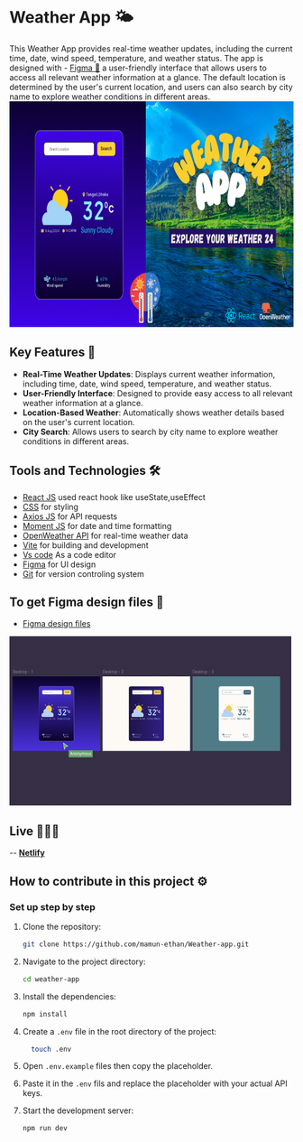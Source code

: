 # Weather App 🌤️

This Weather App provides real-time weather updates, including the current time, date, wind speed, temperature, and weather status. The app is designed with - [Figma 🎨](https://www.figma.com/design/CqIyftfsFrxGRLgqlhxgtg/weather-app-ui?node-id=0-1&t=nWwfz9foh1Zx0IHM-1) a user-friendly interface that allows users to access all relevant weather information at a glance. The default location is determined by the user's current location, and users can also search by city name to explore weather conditions in different areas.
<img src="./src/assets/ui/love.png" alt="Figma Files" width="650" height="400">

## Key Features 🔑

- **Real-Time Weather Updates**: Displays current weather information, including time, date, wind speed, temperature, and weather status.
- **User-Friendly Interface**: Designed to provide easy access to all relevant weather information at a glance.
- **Location-Based Weather**: Automatically shows weather details based on the user's current location.
- **City Search**: Allows users to search by city name to explore weather conditions in different areas.

## Tools and Technologies 🛠️

- [React JS](https://reactjs.org/) used react hook like useState,useEffect
- [CSS](https://developer.mozilla.org/en-US/docs/Web/CSS) for styling
- [Axios JS](https://axios-http.com/) for API requests
- [Moment JS](https://momentjs.com/) for date and time formatting
- [OpenWeather API](https://openweathermap.org/api) for real-time weather data
- [Vite](https://vitejs.dev/) for building and development
- [Vs code](https://code.visualstudio.com/) As a code editor
- [Figma](https://www.figma.com/) for UI design
- [Git](https://git-scm.com/) for version controling system

## To get Figma design files 🎨

- [ Figma design files ](https://www.figma.com/design/CqIyftfsFrxGRLgqlhxgtg/weather-app-ui?node-id=0-1&t=nWwfz9foh1Zx0IHM-1)

<img src="./src/assets/ui/Desktop - 1.png" alt="Figma Files" width="500" height="300">

## Live 🚀🚀🚀

-- [**Netlify**](https://rad-platypus-eeb4c1.netlify.app/)

## How to contribute in this project ⚙️

### Set up step by step

1. Clone the repository:

   ```bash
   git clone https://github.com/mamun-ethan/Weather-app.git
   ```

2. Navigate to the project directory:

   ```bash
   cd weather-app
   ```

3. Install the dependencies:

   ```bash
   npm install
   ```

4. Create a `.env` file in the root directory of the project:

   ```bash
     touch .env
   ```

5. Open `.env.example` files then copy the placeholder.

6. Paste it in the `.env` fils and replace the placeholder with your actual API keys.

7. Start the development server:
   ```bash
   npm run dev
   ```
